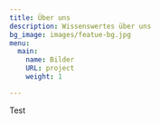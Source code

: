 ```yaml
---
title: Über uns
description: Wissenswertes über uns
bg_image: images/featue-bg.jpg
menu:
  main:
    name: Bilder
    URL: project
    weight: 1

---
```

Test